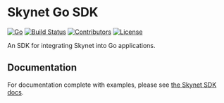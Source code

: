 # Skynet Go SDK

[![Go](https://img.shields.io/github/go-mod/go-version/SkynetLabs/go-skynet)](https://github.com/SkynetLabs/go-skynet)
[![Build Status](https://img.shields.io/github/workflow/status/SkynetLabs/go-skynet/PR)](https://github.com/SkynetLabs/go-skynet/actions)
[![Contributors](https://img.shields.io/github/contributors/SkynetLabs/go-skynet)](https://github.com/SkynetLabs/go-skynet/graphs/contributors)
[![License](https://img.shields.io/github/license/SkynetLabs/go-skynet)](https://github.com/SkynetLabs/go-skynet)

An SDK for integrating Skynet into Go applications.

## Documentation

For documentation complete with examples, please see [the Skynet SDK docs](https://siasky.net/docs/?go#introduction).
